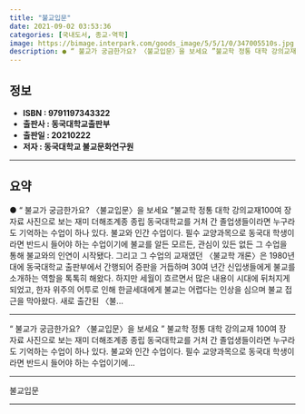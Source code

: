 ```yaml
---
title: "불교입문"
date: 2021-09-02 03:53:36
categories: [국내도서, 종교-역학]
image: https://bimage.interpark.com/goods_image/5/5/1/0/347005510s.jpg
description: ● “ 불교가 궁금한가요? 〈불교입문〉을 보세요 ”불교학 정통 대학 강의교재100여 장 자료 사진으로 보는 재미 더해조계종 종립 동국대학교를 거처 간 졸업생들이라면 누구라도 기억하는 수업이 하나 있다. 불교와 인간 수업이다. 필수 교양과목으로 동국대 학생이라면 반드시 들어야 하는 수업
---
```


## **정보**

- **ISBN : 9791197343322**
- **출판사 : 동국대학교출판부**
- **출판일 : 20210222**
- **저자 : 동국대학교 불교문화연구원**

------



## **요약**

●  “ 불교가 궁금한가요? 〈불교입문〉을 보세요 ”불교학 정통 대학 강의교재100여 장 자료 사진으로 보는 재미 더해조계종 종립 동국대학교를 거처 간 졸업생들이라면 누구라도 기억하는 수업이 하나 있다. 불교와 인간 수업이다. 필수 교양과목으로 동국대 학생이라면 반드시 들어야 하는 수업이기에 불교를 알든 모르든, 관심이 있든 없든 그 수업을 통해 불교와의 인연이 시작됐다. 그리고 그 수업의 교재였던 〈불교학 개론〉은 1980년대에 동국대학교 출판부에서 간행되어 증판을 거듭하며 30여 년간 신입생들에게 불교를 소개하는 역할을 톡톡히 해왔다. 하지만 세월이 흐르면서 많은 내용이 시대에 뒤처지게 되었고, 한자 위주의 어투로 인해 한글세대에게 불교는 어렵다는 인상을 심으며 불교 접근을 막아왔다. 새로 출간된 〈불...

------

“ 불교가 궁금한가요? 〈불교입문〉을 보세요 ”
불교학 정통 대학 강의교재
100여 장 자료 사진으로 보는 재미 더해조계종 종립 동국대학교를 거처 간 졸업생들이라면 누구라도 기억하는 수업이 하나 있다. 불교와 인간 수업이다. 필수 교양과목으로 동국대 학생이라면 반드시 들어야 하는 수업이기에... 

------


불교입문 

------


